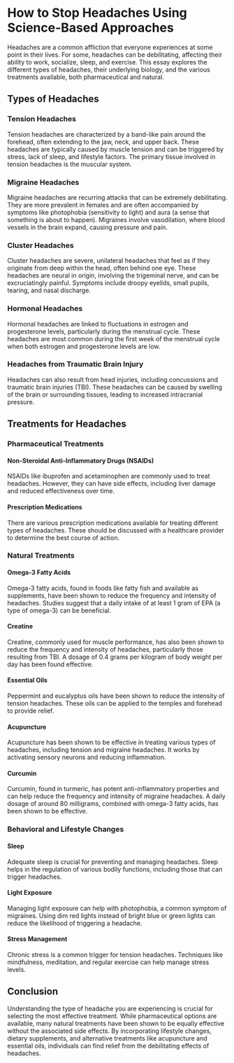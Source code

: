 # How to Stop Headaches Using Science-Based Approaches

Headaches are a common affliction that everyone experiences at some point in their lives. For some, headaches can be debilitating, affecting their ability to work, socialize, sleep, and exercise. This essay explores the different types of headaches, their underlying biology, and the various treatments available, both pharmaceutical and natural.

## Types of Headaches

### Tension Headaches

Tension headaches are characterized by a band-like pain around the forehead, often extending to the jaw, neck, and upper back. These headaches are typically caused by muscle tension and can be triggered by stress, lack of sleep, and lifestyle factors. The primary tissue involved in tension headaches is the muscular system.

### Migraine Headaches

Migraine headaches are recurring attacks that can be extremely debilitating. They are more prevalent in females and are often accompanied by symptoms like photophobia (sensitivity to light) and aura (a sense that something is about to happen). Migraines involve vasodilation, where blood vessels in the brain expand, causing pressure and pain.

### Cluster Headaches

Cluster headaches are severe, unilateral headaches that feel as if they originate from deep within the head, often behind one eye. These headaches are neural in origin, involving the trigeminal nerve, and can be excruciatingly painful. Symptoms include droopy eyelids, small pupils, tearing, and nasal discharge.

### Hormonal Headaches

Hormonal headaches are linked to fluctuations in estrogen and progesterone levels, particularly during the menstrual cycle. These headaches are most common during the first week of the menstrual cycle when both estrogen and progesterone levels are low.

### Headaches from Traumatic Brain Injury

Headaches can also result from head injuries, including concussions and traumatic brain injuries (TBI). These headaches can be caused by swelling of the brain or surrounding tissues, leading to increased intracranial pressure.

## Treatments for Headaches

### Pharmaceutical Treatments

#### Non-Steroidal Anti-Inflammatory Drugs (NSAIDs)

NSAIDs like ibuprofen and acetaminophen are commonly used to treat headaches. However, they can have side effects, including liver damage and reduced effectiveness over time.

#### Prescription Medications

There are various prescription medications available for treating different types of headaches. These should be discussed with a healthcare provider to determine the best course of action.

### Natural Treatments

#### Omega-3 Fatty Acids

Omega-3 fatty acids, found in foods like fatty fish and available as supplements, have been shown to reduce the frequency and intensity of headaches. Studies suggest that a daily intake of at least 1 gram of EPA (a type of omega-3) can be beneficial.

#### Creatine

Creatine, commonly used for muscle performance, has also been shown to reduce the frequency and intensity of headaches, particularly those resulting from TBI. A dosage of 0.4 grams per kilogram of body weight per day has been found effective.

#### Essential Oils

Peppermint and eucalyptus oils have been shown to reduce the intensity of tension headaches. These oils can be applied to the temples and forehead to provide relief.

#### Acupuncture

Acupuncture has been shown to be effective in treating various types of headaches, including tension and migraine headaches. It works by activating sensory neurons and reducing inflammation.

#### Curcumin

Curcumin, found in turmeric, has potent anti-inflammatory properties and can help reduce the frequency and intensity of migraine headaches. A daily dosage of around 80 milligrams, combined with omega-3 fatty acids, has been shown to be effective.

### Behavioral and Lifestyle Changes

#### Sleep

Adequate sleep is crucial for preventing and managing headaches. Sleep helps in the regulation of various bodily functions, including those that can trigger headaches.

#### Light Exposure

Managing light exposure can help with photophobia, a common symptom of migraines. Using dim red lights instead of bright blue or green lights can reduce the likelihood of triggering a headache.

#### Stress Management

Chronic stress is a common trigger for tension headaches. Techniques like mindfulness, meditation, and regular exercise can help manage stress levels.

## Conclusion

Understanding the type of headache you are experiencing is crucial for selecting the most effective treatment. While pharmaceutical options are available, many natural treatments have been shown to be equally effective without the associated side effects. By incorporating lifestyle changes, dietary supplements, and alternative treatments like acupuncture and essential oils, individuals can find relief from the debilitating effects of headaches.